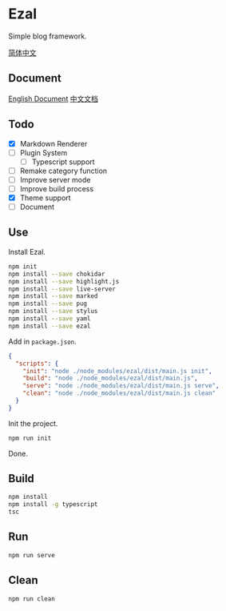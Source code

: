 # Ezal
Simple blog framework.

[简体中文](https://github.com/JonnyJong/ezal/blob/main/readme.zh.md)

## Document
[English Document](https://github.com/JonnyJong/ezal/blob/main/docs/english.md)
[中文文档](https://github.com/JonnyJong/ezal/blob/main/docs/chinese.md)

## Todo
- [x] Markdown Renderer
- [ ] Plugin System
  - [ ] Typescript support
- [ ] Remake category function
- [ ] Improve server mode
- [ ] Improve build process
- [x] Theme support
- [ ] Document

## Use
Install Ezal.
```bash
npm init
npm install --save chokidar
npm install --save highlight.js
npm install --save live-server
npm install --save marked
npm install --save pug
npm install --save stylus
npm install --save yaml
npm install --save ezal
```

Add in `package.json`.
```json package.json
{
  "scripts": {
    "init": "node ./node_modules/ezal/dist/main.js init",
    "build": "node ./node_modules/ezal/dist/main.js",
    "serve": "node ./node_modules/ezal/dist/main.js serve",
    "clean": "node ./node_modules/ezal/dist/main.js clean"
  }
}
```

Init the project.
```bash
npm run init
```

Done.

## Build
```bash
npm install
npm install -g typescript
tsc
```

## Run
```bash
npm run serve
```

## Clean
```bash
npm run clean
```

